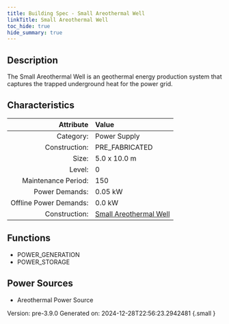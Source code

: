 ```yaml
---
title: Building Spec - Small Areothermal Well
linkTitle: Small Areothermal Well
toc_hide: true
hide_summary: true
---
```


## Description
The Small Areothermal Well is an geothermal energy production system that captures the trapped underground heat for the power grid.

## Characteristics

| Attribute      | Value |
|--------:|:------|
|Category:|Power Supply|
|Construction:|PRE_FABRICATED|
|Size:|5.0 x 10.0 m|
|Level:|0|
|Maintenance Period:|150|
|Power Demands:|0.05 kW|
|Offline Power Demands:|0.0 kW|
|Construction:|[Small Areothermal Well](/docs/definitions/construction/small-areothermal-well)|

## Functions
      
- POWER_GENERATION
- POWER_STORAGE


## Power Sources
      
- Areothermal Power Source


Version: pre-3.9.0 Generated on: 2024-12-28T22:56:23.2942481
{.small }